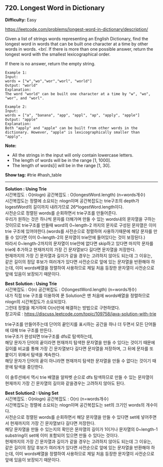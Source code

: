 ## 720. Longest Word in Dictionary

**Difficulty:** Easy

https://leetcode.com/problems/longest-word-in-dictionary/description/

Given a list of strings words representing an English Dictionary, find the longest word in words that can be built one character at a time by other words in words. <br/.
If there is more than one possible answer, return the longest word with the smallest lexicographical order. <br/>

If there is no answer, return the empty string.

```
Example 1:
Input: 
words = ["w","wo","wor","worl", "world"]
Output: "world"
Explanation: 
The word "world" can be built one character at a time by "w", "wo", "wor", and "worl".

Example 2:
Input: 
words = ["a", "banana", "app", "appl", "ap", "apply", "apple"]
Output: "apple"
Explanation: 
Both "apply" and "apple" can be built from other words in the dictionary. However, "apple" is lexicographically smaller than "apply".
```

**Note:** <br/>
* All the strings in the input will only contain lowercase letters.
* The length of words will be in the range [1, 1000].
* The length of words[i] will be in the range [1, 30].

**Show tag:** \#trie \#hash\_table

-----------------------------------------------

**Solution : Using Trie** <br/>
시간복잡도 : O(nlogn) 공간복잡도 : O(longestWord.length) (n=words개수) <br/>
시간복잡도는 정렬에 소요되는 nlogn이며 공간복잡도는 trie구조의 depth가 logestWord의 길이까지 내려가므로 26*logestWord.length이다. <br/>
사전순으로 정렬된 words를 순회하면서 trie구조를 만들어준다. <br/>
우리가 원하는 것은 하나씩 문자를 더해가며 만들 수 있는 words내의 문자열을 구하는 것이므로 trie구조를 만들때 word의 0\~length-2 까지의 문자로 구성된 문자열은 이미 trie 구조에 있어야한다.(words를 사전순으로 정렬하여 사용하기때문에 해당 문자를 만들 수 있다면 이미 0\~length-2의 문자열이 trie안에 들어있다는 것이 보장된다.) <br/>
따라서 0~length-2까지의 문자열이 trie안에 없다면 skip하고 있다면 마지막 문자를 trie에 추가하고 현재까지의 가장 긴 문자열보다 길다면 문자열을 저장한다. <br/>
현재까지의 가장 긴 문자열과 길이가 같을 경우는 고려하지 않아도 되는데 그 이유는, <br/>
같은 길이의 정답 후보가 여러개가 있다면 사전순으로 앞에 있는 문자열을 반환해야 하는데, 이미 words배열을 정렬하여 사용하므로 제일 처음 등장한 문자열이 사전순으로 앞에 있음이 보장되기 때문이다. <br/>

**Best Solution : Using Trie** <br/>
시간복잡도 : O(n) 공간복잡도 : O(longestWord.length) (n=words개수) <br/>
내가 직접 trie 구조를 이용하여 푼 Solution은 맨 처음에 words배열을 정렬하므로 nlogn의 시간복잡도가 소요되었다. <br/>
그런데 정렬을 제거하여 O(n)만에 해결하는 방법으로 구현하였다. <br/>
참고자료 : https://discuss.leetcode.com/topic/109758/java-solution-with-trie <br/>

trie구조를 만들어주는데 단어의 끝인지를 표시하는 공간을 하나 더 두면서 모든 단어들에 대해 trie 구조를 만든다. <br/>
trie구조가 완성되면 trie구조를 dfs로 탐색하는데, <br/>
해당 문자가 단어의 끝이라면 현재까지 탐색한 문자열을 만들 수 있다는 것이기 때문에 <br/>
길이를 비교를 통해 가장 긴 문자열보다 길다면 문자열을 저장하며, 그 뒤에 문자를 또 붙이기 위해서 탐색을 계속한다. <br/>
해당 문자가 단어의 끝이 아니라면 현재까지 탐색한 문자열을 만들 수 없다는 것이기 때문에 탐색을 중단한다. <br/> 

이 솔루션에서 역시 trie 배열을 알파벳 순으로 dfs 탐색하므로 만들 수 있는 문자열이 현재까지 가장 긴 문자열의 길이와 같을경우는 고려하지 않아도 된다. <br/>


**Best Solution2 : Using Set** <br/>
시간복잡도 : O(nlogn) 공간복잡도 : O(n) (n=words개수) <br/>
시간복잡도는 정렬에 소요되는 nlogn이며 공간복잡도는 set의 크기인 words의 개수이다. <br/>
사전순으로 정렬된 words를 순회하면서 해당 문자열을 만들 수 있다면 set에 넣어주면서 현재까지의 가장 긴 문자열보다 길다면 저장한다. <br/>
해당 문자열을 만들 수 있는지의 확인은 문자열의 길이가 1이거나 문자열의 0\~length-1 substring이 set에 이미 포함되어 있으면 만들 수 있다는 것이다. <br/>
현재까지의 가장 긴 문자열과 길이가 같을 경우는 고려하지 않아도 되는데 그 이유는, <br/>
같은 길이의 정답 후보가 여러개가 있다면 사전순으로 앞에 있는 문자열을 반환해야 하는데, 이미 words배열을 정렬하여 사용하므로 제일 처음 등장한 문자열이 사전순으로 앞에 있음이 보장되기 때문이다. <br/>